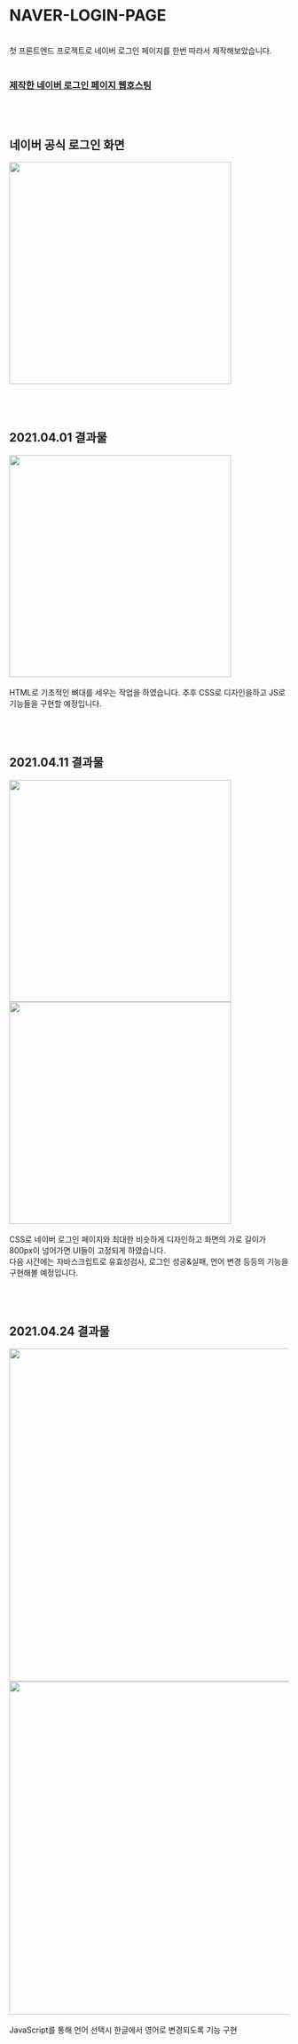 # NAVER-LOGIN-PAGE
<br/>
첫 프론트엔드 프로젝트로 네이버 로그인 페이지를 한번 따라서 제작해보았습니다.
<br/>
<br/>

### [제작한 네이버 로그인 페이지 웹호스팅](https://k-junyyy.github.io/NAVER-LOGIN-PAGE/naver-login-page/login.html)
<br/>
<br/>

## 네이버 공식 로그인 화면

<img src="https://user-images.githubusercontent.com/74912530/113218006-c19f9c00-92b9-11eb-94a4-ce6db238fe6b.png" width="auto" height="400px">
<br/>
<br/>
<br/>
<br/>

## 2021.04.01 결과물

<img src="https://user-images.githubusercontent.com/74912530/113218306-438fc500-92ba-11eb-8473-3aa913e516cb.png" width="auto" height="400px">
<br/>
<br/>
HTML로 기초적인 뼈대를 세우는 작업을 하였습니다. 추후 CSS로 디자인을하고 JS로 기능들을 구현할 예정입니다.
<br/>
<br/>
<br/>
<br/>

## 2021.04.11 결과물
<span>
  <img src="https://user-images.githubusercontent.com/74912530/114278119-2fda2080-9a69-11eb-99f1-13b3646e0034.png" width="auto" height="400px">
  <img src="https://user-images.githubusercontent.com/74912530/114278122-31a3e400-9a69-11eb-90e6-8bbd07ea7ec9.png" width="auto" height="400px">
</span>

<br/>
<br/>
CSS로 네이버 로그인 페이지와 최대한 비슷하게 디자인하고 화면의 가로 길이가 800px이 넘어가면 UI들이 고정되게 하였습니다.
<br/>
다음 시간에는 자바스크립트로 유효성검사, 로그인 성공&실패, 언어 변경 등등의 기능을 구현해볼 예정입니다.
<br/>
<br/>
<br/>
<br/>


## 2021.04.24 결과물
<span>
  <img src="https://user-images.githubusercontent.com/74912530/115930706-e5bf5900-a4c4-11eb-85d7-d51e1f298091.png" width="auto" height="600px">
  <img src="https://user-images.githubusercontent.com/74912530/115930709-e657ef80-a4c4-11eb-8209-d638de2a1852.png" width="auto" height="600px">
</span>


<br/>
<br/>
JavaScript를 통해 언어 선택시 한글에서 영어로 변경되도록 기능 구현
<br/>
<br/>
<br/>
<br/>


